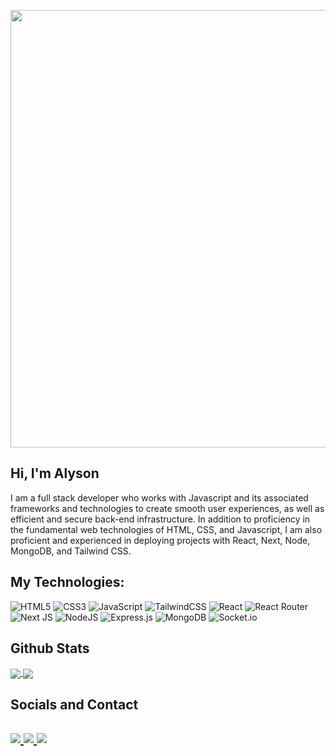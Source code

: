 
<p align="center">
<img src='https://i.imgur.com/IMp17N6.png' width='700' >
  </p>

<h2> Hi, I'm Alyson </h2>

I am a full stack developer who works with Javascript and its associated frameworks and technologies to create smooth user experiences, as well as efficient and secure back-end infrastructure. In addition to proficiency in the fundamental web technologies of HTML, CSS, and Javascript, I am also proficient and experienced in deploying projects with React, Next, Node, MongoDB, and Tailwind CSS.

<h2> My Technologies: </h2>

![HTML5](https://img.shields.io/badge/html5-%23E34F26.svg?style=for-the-badge&logo=html5&logoColor=white)
![CSS3](https://img.shields.io/badge/css3-%231572B6.svg?style=for-the-badge&logo=css3&logoColor=white)
![JavaScript](https://img.shields.io/badge/javascript-%23323330.svg?style=for-the-badge&logo=javascript&logoColor=%23F7DF1E)
![TailwindCSS](https://img.shields.io/badge/tailwindcss-%2338B2AC.svg?style=for-the-badge&logo=tailwind-css&logoColor=white)
![React](https://img.shields.io/badge/react-%2320232a.svg?style=for-the-badge&logo=react&logoColor=%2361DAFB)
![React Router](https://img.shields.io/badge/React_Router-CA4245?style=for-the-badge&logo=react-router&logoColor=white)
![Next JS](https://img.shields.io/badge/Next-black?style=for-the-badge&logo=next.js&logoColor=white)
![NodeJS](https://img.shields.io/badge/node.js-6DA55F?style=for-the-badge&logo=node.js&logoColor=white)
![Express.js](https://img.shields.io/badge/express.js-%23404d59.svg?style=for-the-badge&logo=express&logoColor=%2361DAFB)
![MongoDB](https://img.shields.io/badge/MongoDB-%234ea94b.svg?style=for-the-badge&logo=mongodb&logoColor=white)
![Socket.io](https://img.shields.io/badge/Socket.io-black?style=for-the-badge&logo=socket.io&badgeColor=010101)


<h2> Github Stats </h2>
    
<a href="https://github.com/anuraghazra/github-readme-stats">
  <img align="center" src="https://github-readme-stats.vercel.app/api?username=alytalante&count_private=true&theme=radical&hide=contribs" />
</a>
<a href="https://github.com/anuraghazra/convoychat">
  <img align="center" src="https://github-readme-stats.vercel.app/api/top-langs/?username=alytalante&layout=compact&count_private=true&theme=radical" />
</a>

<h2> Socials and Contact <h2>

  <a href='https://www.linkedin.com/in/alyson-talante-b2108122a/'>
    
  <img src='https://img.shields.io/badge/LinkedIn-0077B5?style=for-the-badge&logo=linkedin&logoColor=white'>
    
  </a>
  
   <a href='mailto:alysontalante@gmail.com'>
    
  <img src='https://img.shields.io/badge/Gmail-D14836?style=for-the-badge&logo=gmail&logoColor=white'>
    
  </a>
  
  
  <a href='https://twitter.com/alytalante'>
    
  <img src='https://img.shields.io/badge/Twitter-1DA1F2?style=for-the-badge&logo=twitter&logoColor=white'>
    
  </a>
  
